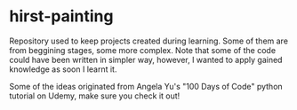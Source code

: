 ﻿# hirst-painting

Repository used to keep projects created during learning. Some of them are from beggining stages, some more complex.
Note that some of the code could have been written in simpler way, however, I wanted to apply gained knowledge as soon I learnt it.

Some of the ideas originated from Angela Yu's "100 Days of Code" python tutorial on Udemy, make sure you check it out!
